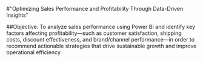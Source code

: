 
#"Optimizing Sales Performance and Profitability Through Data-Driven Insights"

 ##Objective:
To analyze sales performance using Power BI and identify key factors affecting profitability—such as customer satisfaction, shipping costs, discount effectiveness, and brand/channel performance—in order to recommend actionable strategies that drive sustainable growth and improve operational efficiency.

